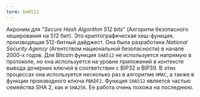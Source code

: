 ```yaml
---
term: SHA512
---
```


Акроним для "*Secure Hash Algorithm 512 bits*" (Алгоритм безопасного хеширования на 512 бит). Это криптографическая хеш-функция, производящая 512-битный дайджест. Она была разработана *National Security Agency* (Агентством национальной безопасности) в начале 2000-х годов. Для Bitcoin функция `SHA512` не используется напрямую в протоколе, но она используется на уровне приложений в контексте вывода дочерних ключей в соответствии с BIP32 и BIP39. В этих процессах она используется несколько раз в алгоритме `HMAC`, а также в функции производного ключа `PBKDF2`. Функция `SHA512` является частью семейства SHA 2, как и `SHA256`. Ее работа очень похожа на последнюю.